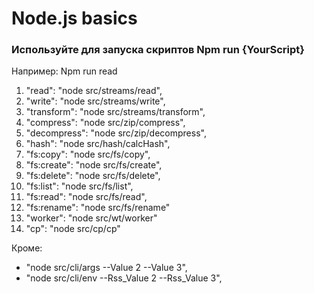 # Node.js basics


### Используйте для запуска скриптов Npm run {YourScript}

Например: Npm run read
1. "read": "node src/streams/read",
2. "write": "node src/streams/write",
3. "transform": "node src/streams/transform",
4. "compress": "node src/zip/compress",
5. "decompress": "node src/zip/decompress",
6. "hash": "node src/hash/calcHash",
7. "fs:copy": "node src/fs/copy",
8. "fs:create": "node src/fs/create",
9. "fs:delete": "node src/fs/delete",
10. "fs:list": "node src/fs/list",
11. "fs:read": "node src/fs/read",
12. "fs:rename": "node src/fs/rename"
13. "worker": "node src/wt/worker"
14. "cp": "node src/cp/cp"

Кроме: 
*  "node src/cli/args --Value 2 --Value 3",
*  "node src/cli/env --Rss_Value 2 --Rss_Value 3",
